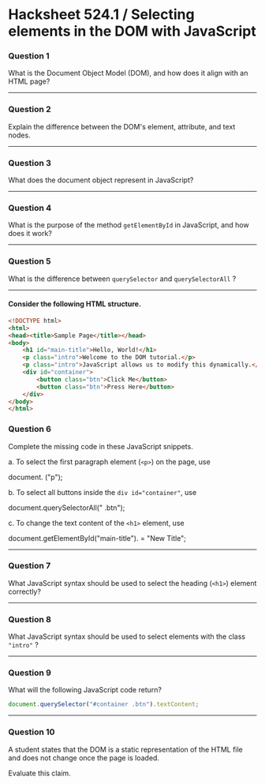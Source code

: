 # Hacksheet 524.1 / Selecting elements in the DOM with JavaScript

### Question 1

What is the Document Object Model (DOM), and how does it align with an HTML page?



***

### Question 2

Explain the difference between the DOM's element, attribute, and text nodes.



***

### Question 3

What does the document object represent in JavaScript?



***

### Question 4

What is the purpose of the method `getElementById` in JavaScript, and how does it work?



***

### Question 5

What is the difference between `querySelector` and `querySelectorAll` ?



***

#### Consider the following HTML structure.

```html
<!DOCTYPE html>
<html>
<head><title>Sample Page</title></head>
<body>
    <h1 id="main-title">Hello, World!</h1>
    <p class="intro">Welcome to the DOM tutorial.</p>
    <p class="intro">JavaScript allows us to modify this dynamically.</p>
    <div id="container">
        <button class="btn">Click Me</button>
        <button class="btn">Press Here</button>
    </div>
</body>
</html>
```

### Question 6

Complete the missing code in these JavaScript snippets.

a. To select the first paragraph element (`<p>`) on the page, use

&#x20;    document.            ("p");

b. To select all buttons inside the `div id="container"`, use

&#x20;   document.querySelectorAll("             .btn");

c. To change the text content of the `<h1>` element, use

&#x20;   document.getElementById("main-title").            = "New Title";



***

### Question 7

What JavaScript syntax should be used to select the heading (`<h1>`) element correctly?



***

### Question 8

What JavaScript syntax should be used to select elements with the class `"intro"` ?



***

### Question 9

What will the following JavaScript code return?

```javascript
document.querySelector("#container .btn").textContent;
```



***

### Question 10

A student states that the DOM is a static representation of the HTML file and does not change once the page is loaded.

Evaluate this claim.

